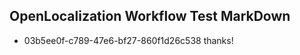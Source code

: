 ## OpenLocalization Workflow Test MarkDown
* 03b5ee0f-c789-47e6-bf27-860f1d26c538 
thanks!<!--HONumber=Mar16_HO3-->
